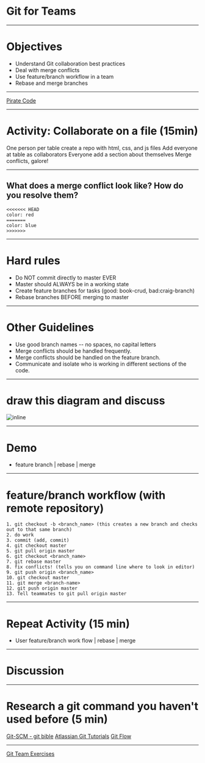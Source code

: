 # Git for Teams

---

# Objectives
+ Understand Git collaboration best practices
+ Deal with merge conflicts
+ Use feature/branch workflow in a team
+ Rebase and merge branches

---

[Pirate Code](https://www.youtube.com/watch?v=b6kgS_AwuH0)

---

# Activity: Collaborate on a file (15min)
One person per table create a repo with html, css, and js files
Add everyone at table as collaborators
Everyone add a section about themselves
Merge conflicts, galore!

---

## What does a merge conflict look like? How do you resolve them?

```
<<<<<<< HEAD
color: red
=======
color: blue
>>>>>>>
```

---

# Hard rules
+ Do NOT commit directly to master EVER
+ Master should ALWAYS be in a working state
+ Create feature branches for tasks (good: book-crud, bad:craig-branch)
+ Rebase branches BEFORE merging to master

---

# Other Guidelines
+ Use good branch names -- no spaces, no capital letters
+ Merge conflicts should be handled frequently.
+ Merge conflicts should be handled on the feature branch.
+ Communicate and isolate who is working in different sections of the code.

---

# draw this diagram and discuss

![inline](images/diagram.jpg)

---

# Demo

- feature branch | rebase | merge


---

# feature/branch workflow (with remote repository)
```
1. git checkout -b <branch_name> (this creates a new branch and checks out to that same branch)
2. do work
3. commit (add, commit)
4. git checkout master
5. git pull origin master
6. git checkout <branch_name>
7. git rebase master
8. fix conflicts! (tells you on command line where to look in editor)
9. git push origin <branch_name>
10. git checkout master
11. git merge <branch-name>
12. git push origin master
13. Tell teammates to git pull origin master
```
---

# Repeat Activity (15 min)
+ User feature/branch work flow | rebase | merge

---

# Discussion

---

# Research a git command you haven't used before (5 min)

[Git-SCM - git bible](https://git-scm.com/)
[Atlassian Git Tutorials](https://www.atlassian.com/git/tutorials)
[Git Flow](https://guides.github.com/introduction/flow/)

---

[Git Team Exercises](https://github.com/gSchool/bue/wiki/Git-for-Teams---lecture-notes)
